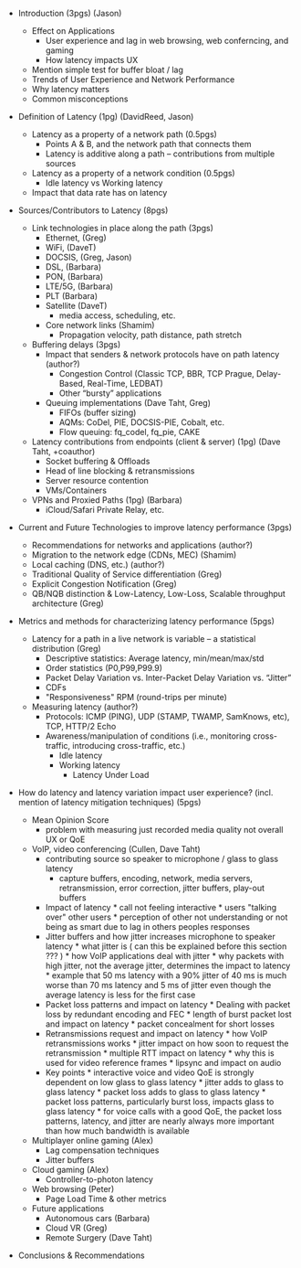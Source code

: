
* Introduction (3pgs) (Jason)
	* Effect on Applications
		* User experience and lag in web browsing, web conferncing, and gaming 
		* How latency impacts UX 
	* Mention simple test for buffer bloat / lag
	* Trends of User Experience and Network Performance
	* Why latency matters
	* Common misconceptions 

* Definition of Latency (1pg) (DavidReed, Jason)
	* Latency as a property of a network path (0.5pgs)
		* Points A & B, and the network path that connects them
		* Latency is additive along a path – contributions from multiple sources
	* Latency as a property of a network condition (0.5pgs)
		* Idle latency vs Working latency
	* Impact that data rate has on latency
		
* Sources/Contributors to Latency (8pgs)
	* Link technologies in place along the path (3pgs)
		* Ethernet, (Greg)
		* WiFi, (DaveT)
		* DOCSIS,  (Greg, Jason)
		* DSL, (Barbara)
		* PON, (Barbara)
		* LTE/5G, (Barbara)
		* PLT (Barbara)
		* Satellite (DaveT)
			* media access, scheduling, etc.
		* Core network links (Shamim)
			* Propagation velocity, path distance, path stretch
	* Buffering delays (3pgs)
		* Impact that senders & network protocols have on path latency (author?)
			* Congestion Control (Classic TCP, BBR, TCP Prague, Delay-Based, Real-Time, LEDBAT)
			* Other “bursty” applications
		* Queuing implementations (Dave Taht, Greg)
			* FIFOs (buffer sizing)
			* AQMs: CoDel, PIE, DOCSIS-PIE, Cobalt, etc.
			* Flow queuing: fq\_codel, fq\_pie, CAKE
	* Latency contributions from endpoints (client & server) (1pg) (Dave Taht, +coauthor)
		* Socket buffering & Offloads
		* Head of line blocking & retransmissions
		* Server resource contention
		* VMs/Containers 
	* VPNs and Proxied Paths (1pg) (Barbara)
		* iCloud/Safari Private Relay, etc.

* Current and Future Technologies to improve latency performance (3pgs) 
	* Recommendations for networks and applications	(author?)
	* Migration to the network edge (CDNs, MEC) (Shamim)
	* Local caching (DNS, etc.) (author?)
	* Traditional Quality of Service differentiation (Greg)
	* Explicit Congestion Notification (Greg)
	* QB/NQB distinction & Low-Latency, Low-Loss, Scalable throughput architecture (Greg)
	
* Metrics and methods for characterizing latency performance (5pgs)
	* Latency for a path in a live network is variable – a statistical distribution (Greg)
		* Descriptive statistics: Average latency, min/mean/max/std
		* Order statistics (P0,P99,P99.9)
		* Packet Delay Variation vs. Inter-Packet Delay Variation vs. “Jitter”
		* CDFs
		* "Responsiveness" RPM (round-trips per minute)
	* Measuring latency (author?)
		* Protocols: ICMP (PING), UDP (STAMP, TWAMP, SamKnows, etc), TCP, HTTP/2 Echo
		* Awareness/manipulation of conditions (i.e., monitoring cross-traffic, introducing cross-traffic, etc.) 
			* Idle latency
			* Working latency
				* Latency Under Load
* How do latency and latency variation impact user experience? (incl. mention of latency mitigation techniques) (5pgs)
    * Mean Opinion Score
        * problem with measuring just recorded media quality not overall
          UX or QoE 
	* VoIP, video conferencing (Cullen, Dave Taht)
        * contributing source so speaker to microphone / glass to glass
        latency
            * capture buffers, encoding, network, media servers,
              retransmission, error correction, jitter buffers, play-out
              buffers 
	    * Impact of latency
              * call not feeling interactive 
		      * users "talking over" other users
              * perception of other not understanding or not being as
                smart due to lag in others peoples responses 
		* Jitter buffers and how jitter increases microphone to speaker
        latency
              * what jitter is ( can this be explained before this
              section ??? )
              * how VoIP applications deal with jitter
              * why packets with high jitter, not the average jitter,
                determines the impact to latency
              * example that 50 ms latency with a 90% jitter of 40
                ms is much worse than 70 ms latency and 5 ms of jitter
                even though the average latency is less for the first
                case
        * Packet loss patterns and impact on latency
              * Dealing with packet loss by redundant encoding and FEC
              * length of burst packet lost and impact on latency
              * packet concealment for short losses 
        * Retransmissions request and impact on latency
              * how VoIP retransmissions works 
                  * jitter impact on how soon to request the retransmission
                  * multiple RTT impact on latency
                  * why this is used for video reference frames
                  * lipsync and impact on audio
        * Key points
              * interactive voice and video QoE is strongly dependent on
               low glass to glass latency
              * jitter adds to glass to glass latency
              * packet loss adds to glass to glass latency
              * packet loss patterns, particularly burst loss, impacts
                glass to glass latency
              * for voice calls with a good QoE, the packet loss
                patterns, latency, and jitter are nearly always more
                important than how much bandwidth is available
	* Multiplayer online gaming (Alex)
		* Lag compensation techniques
		* Jitter buffers
	* Cloud gaming (Alex)
		* Controller-to-photon latency 
	* Web browsing (Peter)
		* Page Load Time & other metrics
	* Future applications
		* Autonomous cars (Barbara)
		* Cloud VR (Greg)
		* Remote Surgery (Dave Taht)
* Conclusions & Recommendations
